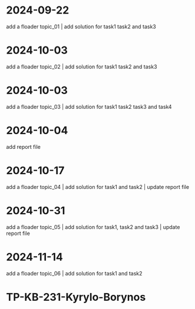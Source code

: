 # 2024-09-22
add a floader topic_01 | 
add solution for task1 task2 and task3

# 2024-10-03
add a floader topic_02 | 
add solution for task1 task2 and task3

# 2024-10-03
add a floader topic_03 | 
add solution for task1 task2 task3 and task4

# 2024-10-04
add report file

# 2024-10-17
add a floader topic_04 | 
add solution for task1 and task2 | 
update report file

# 2024-10-31
add a floader topic_05 | 
add solution for task1, task2 and task3 |
update report file

# 2024-11-14
add a floader topic_06 | 
add solution for task1 and task2

# TP-KB-231-Kyrylo-Borynos